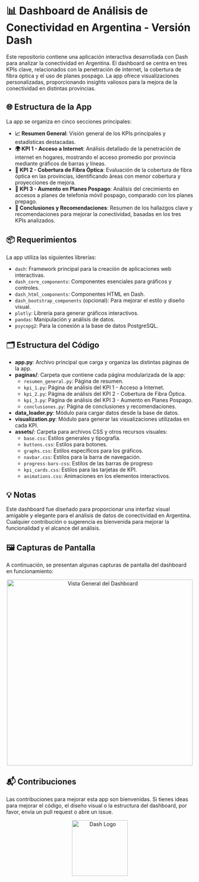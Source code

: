# 📊 Dashboard de Análisis de Conectividad en Argentina - Versión Dash

Este repositorio contiene una aplicación interactiva desarrollada con Dash para analizar la conectividad en Argentina. El dashboard se centra en tres KPIs clave, relacionados con la penetración de internet, la cobertura de fibra óptica y el uso de planes pospago. La app ofrece visualizaciones personalizadas, proporcionando insights valiosos para la mejora de la conectividad en distintas provincias.

## 🌐 Estructura de la App

La app se organiza en cinco secciones principales:

- **📈 Resumen General**: Visión general de los KPIs principales y estadísticas destacadas.
- **🌍 KPI 1 - Acceso a Internet**: Análisis detallado de la penetración de internet en hogares, mostrando el acceso promedio por provincia mediante gráficos de barras y líneas.
- **📶 KPI 2 - Cobertura de Fibra Óptica**: Evaluación de la cobertura de fibra óptica en las provincias, identificando áreas con menor cobertura y proyecciones de mejora.
- **📱 KPI 3 - Aumento en Planes Pospago**: Análisis del crecimiento en accesos a planes de telefonía móvil pospago, comparado con los planes prepago.
- **📌 Conclusiones y Recomendaciones**: Resumen de los hallazgos clave y recomendaciones para mejorar la conectividad, basadas en los tres KPIs analizados.

## 📦 Requerimientos

La app utiliza las siguientes librerías:

- `dash`: Framework principal para la creación de aplicaciones web interactivas.
- `dash_core_components`: Componentes esenciales para gráficos y controles.
- `dash_html_components`: Componentes HTML en Dash.
- `dash_bootstrap_components` (opcional): Para mejorar el estilo y diseño visual.
- `plotly`: Librería para generar gráficos interactivos.
- `pandas`: Manipulación y análisis de datos.
- `psycopg2`: Para la conexión a la base de datos PostgreSQL.

## 🗂️ Estructura del Código

- **app.py**: Archivo principal que carga y organiza las distintas páginas de la app.
- **paginas/**: Carpeta que contiene cada página modularizada de la app:
  - `resumen_general.py`: Página de resumen.
  - `kpi_1.py`: Página de análisis del KPI 1 - Acceso a Internet.
  - `kpi_2.py`: Página de análisis del KPI 2 - Cobertura de Fibra Óptica.
  - `kpi_3.py`: Página de análisis del KPI 3 - Aumento en Planes Pospago.
  - `conclusiones.py`: Página de conclusiones y recomendaciones.
- **data_loader.py**: Módulo para cargar datos desde la base de datos.
- **visualization.py**: Módulo para generar las visualizaciones utilizadas en cada KPI.
- **assets/**: Carpeta para archivos CSS y otros recursos visuales:
  - `base.css`: Estilos generales y tipografía.
  - `buttons.css`: Estilos para botones.
  - `graphs.css`: Estilos específicos para los gráficos.
  - `navbar.css`: Estilos para la barra de navegación.
  - `progress-bars-css`: Estilos de las barras de progreso
  - `kpi_cards.css`: Estilos para las tarjetas de KPI.
  - `animations.css`: Animaciones en los elementos interactivos.

## 💡 Notas

Este dashboard fue diseñado para proporcionar una interfaz visual amigable y elegante para el análisis de datos de conectividad en Argentina. Cualquier contribución o sugerencia es bienvenida para mejorar la funcionalidad y el alcance del análisis.

## 🖼️ Capturas de Pantalla

A continuación, se presentan algunas capturas de pantalla del dashboard en funcionamiento:

<div align="center">
  <img src="ruta_a_tu_imagen.png" alt="Vista General del Dashboard" width="500">
</div>

## 📬 Contribuciones

Las contribuciones para mejorar esta app son bienvenidas. Si tienes ideas para mejorar el código, el diseño visual o la estructura del dashboard, por favor, envía un pull request o abre un issue.

<div align="center">
<img src="https://www.greghilston.com/post/how-to-use-plotly-plotly-express-and-dash-with-jupyterlab/featured-image.png" alt="Dash Logo" width="150">
</div>